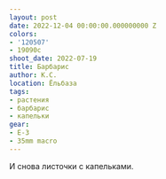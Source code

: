 ```yaml
---
layout: post
date: 2022-12-04 00:00:00.000000000 Z
colors:
- '120507'
- 19090c
shoot_date: 2022-07-19
title: Барбарис
author: К.С.
location: Ёльбаза
tags:
- растения
- барбарис
- капельки
gear:
- E-3
- 35mm macro
---
```

И снова листочки с капельками.

